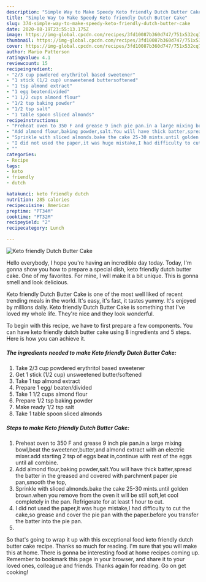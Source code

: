 ```yaml
---
description: "Simple Way to Make Speedy Keto friendly Dutch Butter Cake"
title: "Simple Way to Make Speedy Keto friendly Dutch Butter Cake"
slug: 374-simple-way-to-make-speedy-keto-friendly-dutch-butter-cake
date: 2020-08-19T23:55:13.175Z
image: https://img-global.cpcdn.com/recipes/3fd10087b360d747/751x532cq70/keto-friendly-dutch-butter-cake-recipe-main-photo.jpg
thumbnail: https://img-global.cpcdn.com/recipes/3fd10087b360d747/751x532cq70/keto-friendly-dutch-butter-cake-recipe-main-photo.jpg
cover: https://img-global.cpcdn.com/recipes/3fd10087b360d747/751x532cq70/keto-friendly-dutch-butter-cake-recipe-main-photo.jpg
author: Mario Patterson
ratingvalue: 4.1
reviewcount: 15
recipeingredient:
- "2/3 cup powdered erythritol based sweetener"
- "1 stick (1/2 cup) unsweetened buttersoftened"
- "1 tsp almond extract"
- "1 egg beatendivided"
- "1 1/2 cups almond flour"
- "1/2 tsp baking powder"
- "1/2 tsp salt"
- "1 table spoon sliced almonds"
recipeinstructions:
- "Preheat oven to 350 F and grease 9 inch pie pan.in a large mixing bowl,beat the sweetener,butter,and almond extract with an electric mixer.add starting 2 tsp of eggs beat in,continue with rest of the eggs until all combine."
- "Add almond flour,baking powder,salt.You will have thick batter,spread the batter in the greased and covered with parchment paper pie pan,smooth the top,"
- "Sprinkle with sliced almonds.bake the cake 25-30 mints.until golden brown.when you remove from the oven it will be still soft,let cool completely in the pan. Refrigerate for at least 1 hour to cut."
- "I did not used the paper,it was huge mistake,I had difficulty to cut the cake,so grease and cover the pie pan with the paper.before you transfer the batter into the pie pan."
- ""
categories:
- Recipe
tags:
- keto
- friendly
- dutch

katakunci: keto friendly dutch 
nutrition: 285 calories
recipecuisine: American
preptime: "PT34M"
cooktime: "PT32M"
recipeyield: "2"
recipecategory: Lunch

---
```



![Keto friendly Dutch Butter Cake](https://img-global.cpcdn.com/recipes/3fd10087b360d747/751x532cq70/keto-friendly-dutch-butter-cake-recipe-main-photo.jpg)

Hello everybody, I hope you're having an incredible day today. Today, I'm gonna show you how to prepare a special dish, keto friendly dutch butter cake. One of my favorites. For mine, I will make it a bit unique. This is gonna smell and look delicious.



Keto friendly Dutch Butter Cake is one of the most well liked of recent trending meals in the world. It's easy, it's fast, it tastes yummy. It's enjoyed by millions daily. Keto friendly Dutch Butter Cake is something that I've loved my whole life. They're nice and they look wonderful.


To begin with this recipe, we have to first prepare a few components. You can have keto friendly dutch butter cake using 8 ingredients and 5 steps. Here is how you can achieve it.

<!--inarticleads1-->

##### The ingredients needed to make Keto friendly Dutch Butter Cake:

1. Take 2/3 cup powdered erythritol based sweetener
1. Get 1 stick (1/2 cup) unsweetened butter/softened
1. Take 1 tsp almond extract
1. Prepare 1 egg/ beaten/divided
1. Take 1 1/2 cups almond flour
1. Prepare 1/2 tsp baking powder
1. Make ready 1/2 tsp salt
1. Take 1 table spoon sliced almonds




<!--inarticleads2-->

##### Steps to make Keto friendly Dutch Butter Cake:

1. Preheat oven to 350 F and grease 9 inch pie pan.in a large mixing bowl,beat the sweetener,butter,and almond extract with an electric mixer.add starting 2 tsp of eggs beat in,continue with rest of the eggs until all combine.
1. Add almond flour,baking powder,salt.You will have thick batter,spread the batter in the greased and covered with parchment paper pie pan,smooth the top,
1. Sprinkle with sliced almonds.bake the cake 25-30 mints.until golden brown.when you remove from the oven it will be still soft,let cool completely in the pan. Refrigerate for at least 1 hour to cut.
1. I did not used the paper,it was huge mistake,I had difficulty to cut the cake,so grease and cover the pie pan with the paper.before you transfer the batter into the pie pan.
1. 




So that's going to wrap it up with this exceptional food keto friendly dutch butter cake recipe. Thanks so much for reading. I'm sure that you will make this at home. There is gonna be interesting food at home recipes coming up. Remember to bookmark this page in your browser, and share it to your loved ones, colleague and friends. Thanks again for reading. Go on get cooking!
